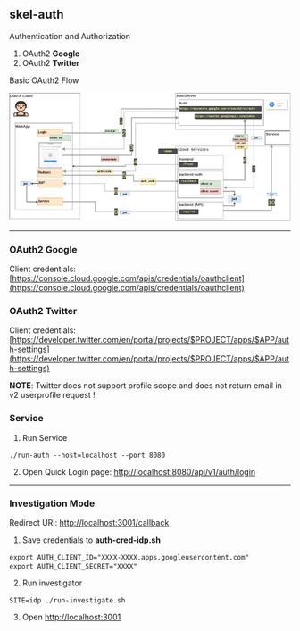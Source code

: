 ## skel-auth

Authentication and Authorization

1. OAuth2 __Google__
2. OAuth2 __Twitter__

Basic OAuth2 Flow

<img src="doc/oauth2-flow.jpg" width="750">


----

### OAuth2 Google

Client credentials: [https://console.cloud.google.com/apis/credentials/oauthclient](https://console.cloud.google.com/apis/credentials/oauthclient)

### OAuth2 Twitter

Client credentials: [https://developer.twitter.com/en/portal/projects/$PROJECT/apps/$APP/auth-settings](https://developer.twitter.com/en/portal/projects/$PROJECT/apps/$APP/auth-settings)

__NOTE__: Twitter does not support profile scope and does not return email in v2 userprofile request !


### Service

1. Run Service

```
./run-auth --host=localhost --port 8080
```

2. Open Quick Login page: [http://localhost:8080/api/v1/auth/login](http://localhost:8080/api/v1/auth/login)

----

### Investigation Mode


Redirect URI: [http://localhost:3001/callback](http://localhost:3001/callback)

1. Save credentials to __auth-cred-idp.sh__

```
export AUTH_CLIENT_ID="XXXX-XXXX.apps.googleusercontent.com"
export AUTH_CLIENT_SECRET="XXXX"
```

2. Run investigator

```
SITE=idp ./run-investigate.sh
```

3. Open [http://localhost:3001](http://localhost:3001)

